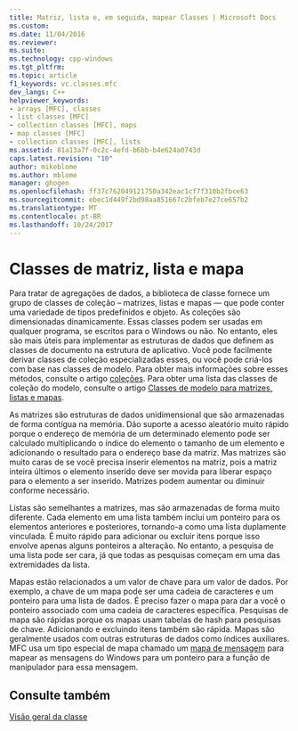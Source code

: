 ```yaml
---
title: Matriz, lista e, em seguida, mapear Classes | Microsoft Docs
ms.custom: 
ms.date: 11/04/2016
ms.reviewer: 
ms.suite: 
ms.technology: cpp-windows
ms.tgt_pltfrm: 
ms.topic: article
f1_keywords: vc.classes.mfc
dev_langs: C++
helpviewer_keywords:
- arrays [MFC], classes
- list classes [MFC]
- collection classes [MFC], maps
- map classes [MFC]
- collection classes [MFC], lists
ms.assetid: 81a13a7f-0c2c-4efd-b6bb-b4e624a0743d
caps.latest.revision: "10"
author: mikeblome
ms.author: mblome
manager: ghogen
ms.openlocfilehash: ff37c762049121750a342eac1cf7f310b2fbce63
ms.sourcegitcommit: ebec1d449f2bd98aa851667c2bfeb7e27ce657b2
ms.translationtype: MT
ms.contentlocale: pt-BR
ms.lasthandoff: 10/24/2017
---
```

# <a name="array-list-and-map-classes"></a>Classes de matriz, lista e mapa
Para tratar de agregações de dados, a biblioteca de classe fornece um grupo de classes de coleção – matrizes, listas e mapas — que pode conter uma variedade de tipos predefinidos e objeto. As coleções são dimensionadas dinamicamente. Essas classes podem ser usadas em qualquer programa, se escritos para o Windows ou não. No entanto, eles são mais úteis para implementar as estruturas de dados que definem as classes de documento na estrutura de aplicativo. Você pode facilmente derivar classes de coleção especializadas esses, ou você pode criá-los com base nas classes de modelo. Para obter mais informações sobre esses métodos, consulte o artigo [coleções](../mfc/collections.md). Para obter uma lista das classes de coleção do modelo, consulte o artigo [Classes de modelo para matrizes, listas e mapas](../mfc/template-classes-for-arrays-lists-and-maps.md).  
  
 As matrizes são estruturas de dados unidimensional que são armazenadas de forma contígua na memória. Dão suporte a acesso aleatório muito rápido porque o endereço de memória de um determinado elemento pode ser calculado multiplicando o índice do elemento o tamanho de um elemento e adicionando o resultado para o endereço base da matriz. Mas matrizes são muito caras de se você precisa inserir elementos na matriz, pois a matriz inteira últimos o elemento inserido deve ser movida para liberar espaço para o elemento a ser inserido. Matrizes podem aumentar ou diminuir conforme necessário.  
  
 Listas são semelhantes a matrizes, mas são armazenadas de forma muito diferente. Cada elemento em uma lista também inclui um ponteiro para os elementos anteriores e posteriores, tornando-a como uma lista duplamente vinculada. É muito rápido para adicionar ou excluir itens porque isso envolve apenas alguns ponteiros a alteração. No entanto, a pesquisa de uma lista pode ser cara, já que todas as pesquisas começam em uma das extremidades da lista.  
  
 Mapas estão relacionados a um valor de chave para um valor de dados. Por exemplo, a chave de um mapa pode ser uma cadeia de caracteres e um ponteiro para uma lista de dados. É preciso fazer o mapa para dar a você o ponteiro associado com uma cadeia de caracteres específica. Pesquisas de mapa são rápidas porque os mapas usam tabelas de hash para pesquisas de chave. Adicionando e excluindo itens também são rápida. Mapas são geralmente usados com outras estruturas de dados como índices auxiliares. MFC usa um tipo especial de mapa chamado um [mapa de mensagem](../mfc/mapping-messages.md) para mapear as mensagens do Windows para um ponteiro para a função de manipulador para essa mensagem.  
  
## <a name="see-also"></a>Consulte também  
 [Visão geral da classe](../mfc/class-library-overview.md)

